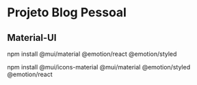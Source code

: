 
<h1>Projeto Blog Pessoal</h1>



<h2>Material-UI</h2>



npm install @mui/material @emotion/react @emotion/styled

npm install @mui/icons-material @mui/material @emotion/styled @emotion/react


